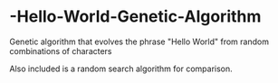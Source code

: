 # -Hello-World-Genetic-Algorithm
Genetic algorithm that evolves the phrase "Hello World" from random combinations of characters



Also included is a random search algorithm for comparison. 
